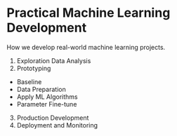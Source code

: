 # Practical Machine Learning Development
How we develop real-world machine learning projects.
1. Exploration Data Analysis
2. Prototyping
  - Baseline
  - Data Preparation
  - Apply ML Algorithms
  - Parameter Fine-tune
3. Production Development
4. Deployment and Monitoring

